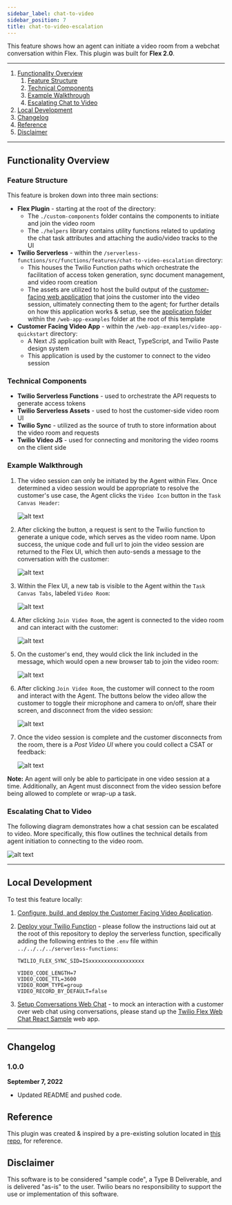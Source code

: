 ```yaml
---
sidebar_label: chat-to-video
sidebar_position: 7
title: chat-to-video-escalation
---
```


This feature shows how an agent can initiate a video room from a webchat conversation within Flex. This plugin was built for **Flex 2.0**.

---

1. [Functionality Overview](#functionality-overview)
   1. [Feature Structure](#feature-structure)
   1. [Technical Components](#technical-components)
   1. [Example Walkthrough](#example-walkthrough)
   1. [Escalating Chat to Video](#escalating-chat-to-video)
2. [Local Development](#local-development)
3. [Changelog](#changelog)
4. [Reference](#reference)
5. [Disclaimer](#disclaimer)

---

## Functionality Overview

### Feature Structure

This feature is broken down into three main sections:

- **Flex Plugin** - starting at the root of the directory:
  - The `./custom-components` folder contains the components to initiate and join the video room
  - The `./helpers` library contains utility functions related to updating the chat task attributes and attaching the audio/video tracks to the UI
- **Twilio Serverless** - within the `/serverless-functions/src/functions/features/chat-to-video-escalation` directory:
  - This houses the Twilio Function paths which orchestrate the facilitation of access token generation, sync document management, and video room creation
  - The assets are utilized to host the build output of the [customer-facing web application](https://github.com/twilio-professional-services/flex-project-template/tree/main/web-app-examples/video-app-quickstart) that joins the customer into the video session, ultimately connecting them to the agent; for further details on how this application works & setup, see the [application folder](https://github.com/twilio-professional-services/flex-project-template/tree/main/web-app-examples/video-app-quickstart) within the `/web-app-examples` folder at the root of this template
- **Customer Facing Video App** - within the `/web-app-examples/video-app-quickstart` directory:
  - A Next JS application built with React, TypeScript, and Twilio Paste design system
  - This application is used by the customer to connect to the video session

### Technical Components

- **Twilio Serverless Functions** - used to orchestrate the API requests to generate access tokens
- **Twilio Serverless Assets** - used to host the customer-side video room UI
- **Twilio Sync** - utilized as the source of truth to store information about the video room and requests
- **Twilio Video JS** - used for connecting and monitoring the video rooms on the client side

### Example Walkthrough

1. The video session can only be initiated by the Agent within Flex. Once determined a video session would be appropriate to resolve the customer's use case, the Agent clicks the `Video Icon` button in the `Task Canvas Header`:

   ![alt text](/img/f2/chat-to-video/video-button.png)

2. After clicking the button, a request is sent to the Twilio function to generate a unique code, which serves as the video room name. Upon success, the unique code and full url to join the video session are returned to the Flex UI, which then auto-sends a message to the conversation with the customer:

   ![alt text](/img/f2/chat-to-video/join-video-message.png)

3. Within the Flex UI, a new tab is visible to the Agent within the `Task Canvas Tabs`, labeled `Video Room`:

   ![alt text](/img/f2/chat-to-video/join-room-button.png)

4. After clicking `Join Video Room`, the agent is connected to the video room and can interact with the customer:

   ![alt text](/img/f2/chat-to-video/agent-video-room.png)

5. On the customer's end, they would click the link included in the message, which would open a new browser tab to join the video room:

   ![alt text](/img/f2/chat-to-video/customer-video-join.png)

6. After clicking `Join Video Room`, the customer will connect to the room and interact with the Agent. The buttons below the video allow the customer to toggle their microphone and camera to on/off, share their screen, and disconnect from the video session:

   ![alt text](/img/f2/chat-to-video/customer-video-room.png)

7. Once the video session is complete and the customer disconnects from the room, there is a _Post Video UI_ where you could collect a CSAT or feedback:

   ![alt text](/img/f2/chat-to-video/post-video-room.png)

**Note:** An agent will only be able to participate in one video session at a time. Additionally, an Agent must disconnect from the video session before being allowed to complete or wrap-up a task.

### Escalating Chat to Video

The following diagram demonstrates how a chat session can be escalated to video. More specifically, this flow outlines the technical details from agent initiation to connecting to the video room.

![alt text](/img/f2/chat-to-video/Chat-to-Video-Diagram.png)

---

## Local Development

To test this feature locally:

1. [Configure, build, and deploy the Customer Facing Video Application](https://github.com/twilio-professional-services/flex-project-template/tree/main/web-app-examples/video-app-quickstart).

2. [Deploy your Twilio Function](/Setup%20Guides/deploy-to-flex-manual) - please follow the instructions laid out at the root of this repository to deploy the serverless function, specifically adding the following entries to the `.env` file within `../../../../serverless-functions`:

   ```
   TWILIO_FLEX_SYNC_SID=ISxxxxxxxxxxxxxxxxxx

   VIDEO_CODE_LENGTH=7
   VIDEO_CODE_TTL=3600
   VIDEO_ROOM_TYPE=group
   VIDEO_RECORD_BY_DEFAULT=false
   ```

3. [Setup Conversations Web Chat](https://github.com/twilio/twilio-webchat-react-app) - to mock an interaction with a customer over web chat using conversations, please stand up the [Twilio Flex Web Chat React Sample](https://github.com/twilio/twilio-webchat-react-app) web app.

---

## Changelog

### 1.0.0

**September 7, 2022**

- Updated README and pushed code.

## Reference

This plugin was created & inspired by a pre-existing solution located in [this repo](https://github.com/jlbrs/Twilio-Video-in-Twilio-Flex), for reference.

## Disclaimer

This software is to be considered "sample code", a Type B Deliverable, and is delivered "as-is" to the user. Twilio bears no responsibility to support the use or implementation of this software.
